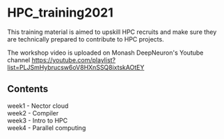 # HPC_training2021
This training material is aimed to upskill HPC recruits and make sure they are technically prepared to contribute to HPC projects. 

The workshop video is uploaded on Monash DeepNeuron's Youtube channel
<https://youtube.com/playlist?list=PLJSmHybrucsw6oV8HXnSSQ8ixtskAOtEY>

## Contents 
week1 - Nector cloud\
week2 - Compiler\
week3 - Intro to HPC\
week4 - Parallel computing
